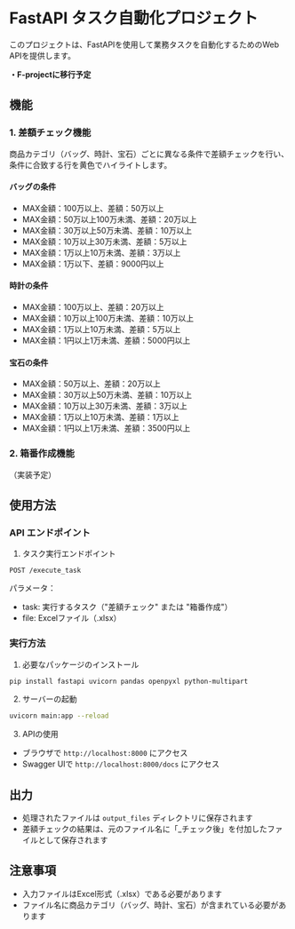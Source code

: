 # FastAPI タスク自動化プロジェクト

このプロジェクトは、FastAPIを使用して業務タスクを自動化するためのWeb APIを提供します。

**・F-projectに移行予定**

## 機能

### 1. 差額チェック機能
商品カテゴリ（バッグ、時計、宝石）ごとに異なる条件で差額チェックを行い、条件に合致する行を黄色でハイライトします。

#### バッグの条件
- MAX金額：100万以上、差額：50万以上
- MAX金額：50万以上100万未満、差額：20万以上
- MAX金額：30万以上50万未満、差額：10万以上
- MAX金額：10万以上30万未満、差額：5万以上
- MAX金額：1万以上10万未満、差額：3万以上
- MAX金額：1万以下、差額：9000円以上

#### 時計の条件
- MAX金額：100万以上、差額：20万以上
- MAX金額：10万以上100万未満、差額：10万以上
- MAX金額：1万以上10万未満、差額：5万以上
- MAX金額：1円以上1万未満、差額：5000円以上

#### 宝石の条件
- MAX金額：50万以上、差額：20万以上
- MAX金額：30万以上50万未満、差額：10万以上
- MAX金額：10万以上30万未満、差額：3万以上
- MAX金額：1万以上10万未満、差額：1万以上
- MAX金額：1円以上1万未満、差額：3500円以上

### 2. 箱番作成機能
（実装予定）

## 使用方法

### API エンドポイント

1. タスク実行エンドポイント
```
POST /execute_task
```
パラメータ：
- task: 実行するタスク（"差額チェック" または "箱番作成"）
- file: Excelファイル（.xlsx）

### 実行方法

1. 必要なパッケージのインストール
```bash
pip install fastapi uvicorn pandas openpyxl python-multipart
```

2. サーバーの起動
```bash
uvicorn main:app --reload
```

3. APIの使用
- ブラウザで `http://localhost:8000` にアクセス
- Swagger UIで `http://localhost:8000/docs` にアクセス

## 出力

- 処理されたファイルは `output_files` ディレクトリに保存されます
- 差額チェックの結果は、元のファイル名に「_チェック後」を付加したファイルとして保存されます

## 注意事項

- 入力ファイルはExcel形式（.xlsx）である必要があります
- ファイル名に商品カテゴリ（バッグ、時計、宝石）が含まれている必要があります
